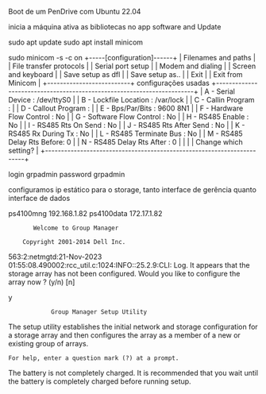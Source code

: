 Boot de um PenDrive com Ubuntu 22.04

inicia a máquina
ativa as bibliotecas no app software and Update

sudo apt update
sudo apt install minicom

sudo minicom -s -c on
            +-----[configuration]------+
            | Filenames and paths      |
            | File transfer protocols  |
            | Serial port setup        |
            | Modem and dialing        |
            | Screen and keyboard      |
            | Save setup as dfl        |
            | Save setup as..          |
            | Exit                     |
            | Exit from Minicom        |
            +--------------------------+
configurações usadas
+-----------------------------------------------------------------------+
    | A -    Serial Device      : /dev/ttyS0                                |
    | B - Lockfile Location     : /var/lock                                 |
    | C -   Callin Program      :                                           |
    | D -  Callout Program      :                                           |
    | E -    Bps/Par/Bits       : 9600 8N1                                  |
    | F - Hardware Flow Control : No                                        |
    | G - Software Flow Control : No                                        |
    | H -     RS485 Enable      : No                                        |
    | I -   RS485 Rts On Send   : No                                        |
    | J -  RS485 Rts After Send : No                                        |
    | K -  RS485 Rx During Tx   : No                                        |
    | L -  RS485 Terminate Bus  : No                                        |
    | M - RS485 Delay Rts Before: 0                                         |
    | N - RS485 Delay Rts After : 0                                         |
    |                                                                       |
    |    Change which setting?                                              |
    +-----------------------------------------------------------------------+

login grpadmin
password grpadmin

configuramos ip estático para o storage, tanto interface de gerência quanto interface de dados

ps4100mng
192.168.1.82
ps4100data
172.17.1.82


           Welcome to Group Manager

        Copyright 2001-2014 Dell Inc.



563:2:netmgtd:21-Nov-2023 01:55:08.490002:rcc_util.c:1024:INFO::25.2.9:CLI: Log.
It appears that the storage array has not been configured. 
Would you like to configure the array now ? (y/n) [n]

y

                Group Manager Setup Utility


 The setup utility establishes the initial network and storage
 configuration for a storage array and then configures the array
 as a member of a new or existing group of arrays.

    For help, enter a question mark (?) at a prompt.



   The battery is not completely charged. It is recommended that
   you wait until the battery is completely charged before running setup.
